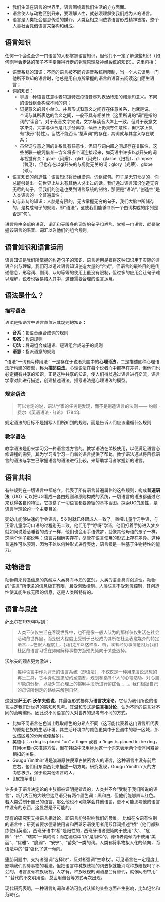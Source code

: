 - 我们生活在语言的世界里，语言围绕着我们生活的方方面面。
- 语言使人与动物区别开来，要理解人性，就必须理解使我们成为人的语言。
- 语言是人类社会信息传递的媒介，人类互相之间依靠语言形成精神链接，整个人类社会凭借语言来架构和组成。

## 语言知识
任何一个会说至少一门语言的人都掌握语言知识，但他们不一定了解这些知识（如何刚学会走路的孩子不需要懂得行走的物理原理及神经系统的知识）。这里包括：
- 语音系统的知识：不同的语言被不同的语音系统所限制，当一个人去读另一门他所不熟知的语言时，他总是用自身所掌握的语言的语音去阅读这门陌生语言；
- 词的知识：
	- 掌握一种语言还意味着知道特定的语音序列表达特定的概念和意义。不同的语音组合构成不同的词；
	- 词是意义的最小单位。并且形式和意义之间存在任意关系，也就是说，一个词与其所表达的含义之间，一般不具有相关性（这里所说的“词”是指的词的“读音”，对于表音文字来说，文字与读音大体上一致，但对于表意文字来说，文字与读音是几乎分离的，读音上仍具有任意性，但文字上具有“象形”特性）。当然不能否认“拟声词”的存在，其词就与其含义存在联系；
	- 虽然词与意之间的关系具有任意性，但词与词内部之间却存在关联性，这些关联一般凭借某一含义将多个词连接起来，如英语中许多以gl开头的词与视觉有关：glare（闪耀）、glint（闪光）、glance（扫视）、glimpse（瞥见），但也存在以gl开头的与视觉无关的词：glory（光荣）、globe（球）。
- 语言知识的创造性：语言知识将音组成词，词组成句。句子是无穷无尽的，你总能够说出一句世界上从未有其他人说出过的话。我们通过语言知识创造无穷无尽的句子，但我们的创造也受到语言系统的制约，那便是“语法“。”创造性“是人类语言的一个普遍属性；
- 句与非句的知识：人脑是有限的，无法掌握无穷的句子，我们大脑中所储存的，是构成句子的规则，即”语法“。这使我们能够判断一个由词构成的序列是否是”句“。

语言是由全部的语音、词汇和无限多的可能的句子组成的。掌握一门语言，就是掌握该语言的语音、词汇以及他们的组合规则。

## 语言知识和语言运用
语言知识是我们所掌握的构造句子的知识，语言运用是指将这种知识用于实际的言语产出与理解。我们可以通过语言知识创造大量的“合式”，但语言的最终目的是传递信息，形容词、副词、从句等等的使用上虽没有限制，但过多的应用会让句子难以理解，说者也容易陷入其中，这便需要合理的语言运用。

## 语法是什么？
### 描写语法
语法是指语言中语言单位及其规则的知识：
- **音系**：把语音组合成词的规则
- **形态**：构词规则
- **句法**：将词组合成短语、短语组合成句子的规则
- **语意**：指派语意的规则

“语法”一词有两种用法：一是存在于说者头脑中的**心理语法**，二是描述这种心理语法所构建的模型，称为**描述语法**。心理语法在每个说者心中都存在差异，但他们也必定拥有共享的知识，正是这种共享的知识，使人们得以通过语言进行交流，语言学家对此进行描述，创建描述语法。描写语法是心理语法的模型。

### 规定语法

>可以肯定的说，语法学家的任务是发现，而不是制造语言的法则
>—— 约翰 · 费尔 《英语语法 · 绪论》 1784年

规定语法的目标不是描写人们所知到的规则，而是告诉人们应该遵循什么规则

### 教学语法
教学语法是用来学习另一种语言或方言的。教学语法在学校使用，以便满足语言必修课程的需要，其为学习者学习一门新的语言提供了帮助。教学语法通过将目标语言的语法与学生已掌握语言的语法进行比较，来帮助学习者掌握新的语言。

## 语言共相
有些规则在一切语言中都成立，代表了所有语言普遍属性的这些规则，构成**普遍语法**（UG）可以把UG看成一套由规则和原则构成的系统，一切语言的语法都通过它来获得各自的特征，它提供了一切语言都要遵循的基本蓝图。探索UG的属性，是语言学理论的一个主要目的。

婴幼儿能够快速的学会语言，5岁时就已经跟成人一致了。聋哑儿童学习手语，与正常儿童学习口语的过程别无二致。他们用手“咿呀”学语，他们打着手势进入梦乡就如同说着话睡着的孩子一样，他们也会用手语做梦，就像其他母语的孩子一样。这两个例子都说明：语言共相确实存在，尽管在语言使用的形式上存在差异。这种普遍性可以预测，因为不论以何种形式进行表达，语言都是一种基于生物特性的能力。

## 动物语言
动物用来传递信息的系统与人类具有本质的区别。人类的语言具有创造性。动物的“语言”所传递的信息极其有限，且受刺激控制。人类语言不受刺激控制，其创造性使其能生成无限的信息，这是人类所特有的。

## 语言与思维
萨丕尔在1929年写到：

>人类不仅仅生活在客观世界中，也不是像一般人认为的那样仅仅生活在社会活动的世界里，而是很大程度上受制于已经成为其所在社会表意媒介的特定语言……在很大程度上，我们之所以这样看、听，或者经历事情是因为我们社区的语言习惯在如何解释事物方面预先倾向于某些选择。

沃尔夫的观点更为激进：

>每种语言中作为背景的语言系统（即语法），不仅仅是一种用来言说思想的再生工具，它本身就是思想的塑造者，规划和指导个人的心理活动、对心里印象的分析，以及对其心理上的惯用手段所进行的综合……。我们根据自己的母语所划定的路线来解刨自然。

这就是**萨丕尔-沃尔夫假说**，其最强形式被称为**语言决定论**，它认为我们所说的语言决定我们对世界的感知和思考。其温和形式是**语言相对论**，认为不同的语言对不同的范畴编码，因此说不同语言的人对世界的思考有不同的方式。
- 比如不同语言在色谱上截取颜色的分界点不同（这可能代表着这门语言所代表的原始民族的生活环境，其生活环境中的颜色更集中于色谱中的哪一区域，那么该区域的分解点便越多）。
- 英语中：a ring is placed "on" a finger 或者 a finger is placed in the ring，其用on和in来描述方位，但在韩语中仅用kitta这一个词来表示两个物体间紧紧相扣的关系。
- Guugu Yimithirr语是澳洲原住民辜古依密舍人的语言，这种语言中没有前后左右，他们用东南西北来描述一切方向。研究发现，Guugu Yimithirr人的方向感极强，强于说其他语言的人。
- [[皮拉罕语]]

许多关于语言决定论的主张都被证明是错误的，人类并不会“受制于我们所说的语言”，新几内亚的大峡谷达尼语只有两个颜色词：黑和白，但他们能够辨认红色。若人类受制于自己的语言，那么他也不可能学会其他语言，更不可能思考他的语言中没有的东西，这显然是不可能的。

现有的研究更支持语言相对论，即语言能够影响我们的思维。 比如在名词有性别的语言中：研究者要求德语使用者和西班牙语使用者用形容词描述“桥”（他们都熟练使用英语）。西班牙语中“桥”是阳性的，西班牙语者更倾向于使用“大”、“危险“、”长“、“结实”一类的词；而在德语中“桥”是阴性的，德语者更倾向于使用“美丽”、“优雅”、“脆弱”、“安宁”、“苗条”一类的词。人类有将事物拟人化的倾向，而语法中的“性”强化了这一倾向。

堕胎问题中，支持者强调“选择权”，反对者强调“生命权”。可见语言在一定程度上影响我们对待事物的看法。但把语言中种族歧视的词去掉就能消除种族歧视吗？不会的，语言没有种族歧视，人才有。种族歧视的词语总会有替代，就像网络中用“ * ”替代的不文明用语，总会用谐音等方式再次出现。

现代研究表明，一种语言的词和语法可能对认知的某些方面产生影响，比如记忆和范畴化。